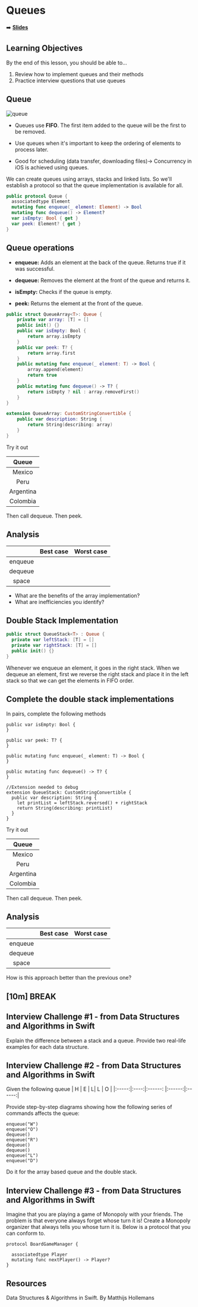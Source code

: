 <!-- .slide: data-background="./Images/header.svg" data-background-repeat="none" data-background-size="40% 40%" data-background-position="center 10%" class="header" -->
# Queues

<!-- Put a link to the slides so that students can find them -->

➡️ [**Slides**](/MOB-2.9-Technical-Seminar-MOB/Slides/queues.html ':ignore')

<!-- > -->

## Learning Objectives

By the end of this lesson, you should be able to...

1. Review how to implement queues and their methods
1. Practice interview questions that use queues

<!-- > -->

## Queue

![queue](assets/queue.gif)

<!-- > -->

- Queues use **FIFO**. The first item added to the queue will be the first to be removed.

- Use queues when it's important to keep the ordering of elements to process later.

- Good for scheduling (data transfer, downloading files)-> Concurrency in iOS is achieved using queues.

<!-- > -->

We can create queues using arrays, stacks and linked lists. So we'll establish a protocol so that the queue implementation is available for all.

```swift
public protocol Queue {
  associatedtype Element
  mutating func enqueue(_ element: Element) -> Bool
  mutating func dequeue() -> Element?
  var isEmpty: Bool { get }
  var peek: Element? { get }
}
```

<!-- > -->

## Queue operations

- **enqueue:** Adds an element at the back of the queue. Returns true if it was successful.

- **dequeue:** Removes the element at the front of the queue and returns it.

- **isEmpty:** Checks if the queue is empty.

- **peek:** Returns the element at the front of the queue.

<!-- > -->

```swift
public struct QueueArray<T>: Queue {
    private var array: [T] = []
    public init() {}
    public var isEmpty: Bool {
        return array.isEmpty
    }
    public var peek: T? {
        return array.first
    }
    public mutating func enqueue(_ element: T) -> Bool {
        array.append(element)
        return true
    }
    public mutating func dequeue() -> T? {
        return isEmpty ? nil : array.removeFirst()
    }
}

extension QueueArray: CustomStringConvertible {
    public var description: String {
        return String(describing: array)
    }
}
```

<!-- > -->

Try it out

|   Queue  |
|:-----:|
|Mexico   |
|Peru |   
|Argentina |
|Colombia |

Then call dequeue.
Then peek.

<!-- > -->

## Analysis

|       | Best case | Worst case |
|:-----:|:----:|:------:|
|enqueue |       |               |   
| dequeue |      |              |   
| space |        |              |   

<!-- > -->

- What are the benefits of the array implementation?
- What are inefficiencies you identify?

<!-- > -->

## Double Stack Implementation

```swift
public struct QueueStack<T> : Queue {
  private var leftStack: [T] = []
  private var rightStack: [T] = []
  public init() {}
}
```

<!-- > -->

Whenever we enqueue an element, it goes in the right stack.
When we dequeue an element, first we reverse the right stack and place it in the left stack so that we can get the elements in FIFO order.

<!-- > -->

## Complete the double stack implementations

In pairs, complete the following methods
```
public var isEmpty: Bool {
}

public var peek: T? {
}

public mutating func enqueue(_ element: T) -> Bool {
}

public mutating func dequeue() -> T? {
}

//Extension needed to debug
extension QueueStack: CustomStringConvertible {
  public var description: String {
    let printList = leftStack.reversed() + rightStack
    return String(describing: printList)
  }
}
```

<!-- > -->


Try it out

|   Queue  |
|:-----:|
|Mexico   |
|Peru |   
|Argentina |
|Colombia |

Then call dequeue.
Then peek.

<!-- > -->

## Analysis

|       | Best case | Worst case |
|:-----:|:----:|:------:|
|enqueue |       |               |   
| dequeue |      |              |   
| space |        |              |   

<!-- > -->

How is this approach better than the previous one?

<!-- > -->

<!-- .slide: data-background="#087CB8" -->

## [**10m**] BREAK

<!-- > -->

## Interview Challenge #1 - from Data Structures and Algorithms in Swift

Explain the difference between a stack and a queue. Provide two real-life examples for each data structure.


<!-- v -->

## Interview Challenge #2 - from Data Structures and Algorithms in Swift

Given the following queue
|   H    | E | L| L | O |
|:-----:|:----:|:------: |:------:|:------:|

Provide step-by-step diagrams showing how the following series of commands affects the queue:

```
enqueue("W")
enqueue("O")
dequeue()
enqueue("R")
dequeue()
dequeue()
enqueue("L")
enqueue("D")
```

Do it for the array based queue and the double stack.

<!-- v -->

## Interview Challenge #3 - from Data Structures and Algorithms in Swift

Imagine that you are playing a game of Monopoly with your friends. The problem is that everyone always forget whose turn it is! Create a Monopoly organizer that always tells you whose turn it is. Below is a protocol that you can conform to.

```
protocol BoardGameManager {

  associatedtype Player
  mutating func nextPlayer() -> Player?
}
```

<!-- > -->

## Resources

Data Structures & Algorithms in Swift. By Matthijs Hollemans

